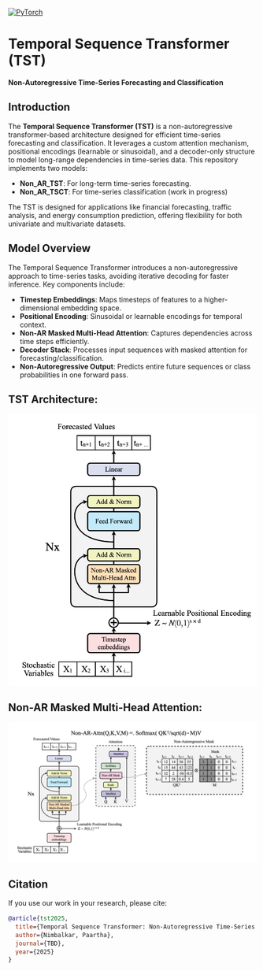 [![PyTorch](https://img.shields.io/badge/PyTorch-%23EE4C2C.svg?logo=PyTorch&logoColor=white)](https://pytorch.org/)
# Temporal Sequence Transformer (TST)

**Non-Autoregressive Time-Series Forecasting and Classification**

## Introduction

The **Temporal Sequence Transformer (TST)** is a non-autoregressive transformer-based architecture designed for efficient time-series forecasting and classification. It leverages a custom attention mechanism, positional encodings (learnable or sinusoidal), and a decoder-only structure to model long-range dependencies in time-series data. This repository implements two models:

- **Non_AR_TST**: For long-term time-series forecasting.
- **Non_AR_TSCT**: For time-series classification (work in progress)

The TST is designed for applications like financial forecasting, traffic analysis, and energy consumption prediction, offering flexibility for both univariate and multivariate datasets.

## Model Overview

The Temporal Sequence Transformer introduces a non-autoregressive approach to time-series tasks, avoiding iterative decoding for faster inference. Key components include:

- **Timestep Embeddings**: Maps timesteps of features to a higher-dimensional embedding space.
- **Positional Encoding**: Sinusoidal or learnable encodings for temporal context.
- **Non-AR Masked Multi-Head Attention**: Captures dependencies across time steps efficiently.
- **Decoder Stack**: Processes input sequences with masked attention for forecasting/classification.
- **Non-Autoregressive Output**: Predicts entire future sequences or class probabilities in one forward pass.

## TST Architecture:

<img src="figures/tstarchitecture.png" alt="TST Architecture" width="600">

## Non-AR Masked Multi-Head Attention:

![TST Architecture](figures/nonarattn.png)

## Citation

If you use our work in your research, please cite:

```bibtex
@article{tst2025,
  title={Temporal Sequence Transformer: Non-Autoregressive Time-Series Forecasting and Classification},
  author={Nimbalkar, Paartha},
  journal={TBD},
  year={2025}
}
